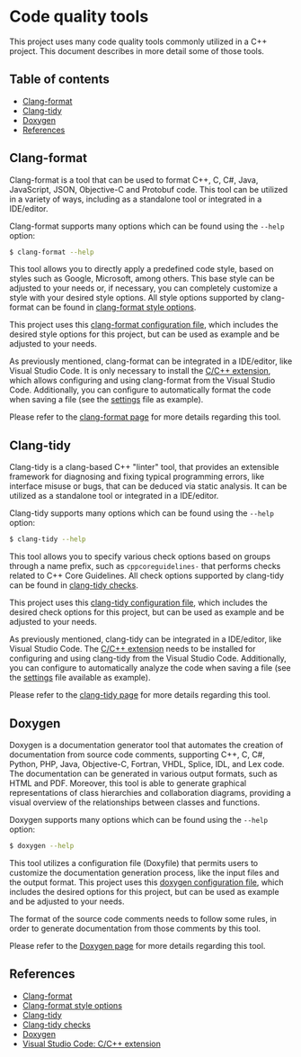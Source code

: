 # Code quality tools

This project uses many code quality tools commonly utilized in a C++ project. This document describes in more detail some of those tools.

## Table of contents

- [Clang-format](#clang-format)
- [Clang-tidy](#clang-tidy)
- [Doxygen](#doxygen)
- [References](#references)

## Clang-format

Clang-format is a tool that can be used to format C++, C, C#, Java, JavaScript, JSON, Objective-C and Protobuf code. This tool can be utilized in a variety of ways, including as a standalone tool or integrated in a IDE/editor.

Clang-format supports many options which can be found using the `--help` option:

```sh
$ clang-format --help
```

This tool allows you to directly apply a predefined code style, based on styles such as Google, Microsoft, among others. This base style can be adjusted to your needs or, if necessary, you can completely customize a style with your desired style options. All style options supported by clang-format can be found in [clang-format style options][ref-tool-clang-format-style-options].

This project uses this [clang-format configuration file](../.clang-format), which includes the desired style options for this project, but can be used as example and be adjusted to your needs.

As previously mentioned, clang-format can be integrated in a IDE/editor, like Visual Studio Code. It is only necessary to install the [C/C++ extension][ref-vscode-cpp-extension], which allows configuring and using clang-format from the Visual Studio Code. Additionally, you can configure to automatically format the code when saving a file (see the [settings](../.vscode/settings.json) file as example).

Please refer to the [clang-format page][ref-tool-clang-format] for more details regarding this tool.

## Clang-tidy

Clang-tidy is a clang-based C++ "linter" tool, that provides an extensible framework for diagnosing and fixing typical programming errors, like interface misuse or bugs, that can be deduced via static analysis. It can be utilized as a standalone tool or integrated in a IDE/editor.

Clang-tidy supports many options which can be found using the `--help` option:

```sh
$ clang-tidy --help
```

This tool allows you to specify various check options based on groups through a name prefix, such as `cppcoreguidelines-` that performs checks related to C++ Core Guidelines. All check options supported by clang-tidy can be found in [clang-tidy checks][ref-tool-clang-tidy-checks].

This project uses this [clang-tidy configuration file](../.clang-tidy), which includes the desired check options for this project, but can be used as example and be adjusted to your needs.

As previously mentioned, clang-tidy can be integrated in a IDE/editor, like Visual Studio Code. The [C/C++ extension][ref-vscode-cpp-extension] needs to be installed for configuring and using clang-tidy from the Visual Studio Code. Additionally, you can configure to automatically analyze the code when saving a file (see the [settings](../.vscode/settings.json) file available as example).

Please refer to the [clang-tidy page][ref-tool-clang-tidy] for more details regarding this tool.

## Doxygen

Doxygen is a documentation generator tool that automates the creation of documentation from source code comments, supporting C++, C, C#, Python, PHP, Java, Objective-C, Fortran, VHDL, Splice, IDL, and Lex code. The documentation can be generated in various output formats, such as HTML and PDF. Moreover, this tool is able to generate graphical representations of class hierarchies and collaboration diagrams, providing a visual overview of the relationships between classes and functions.

Doxygen supports many options which can be found using the `--help` option:

```sh
$ doxygen --help
```

This tool utilizes a configuration file (Doxyfile) that permits users to customize the documentation generation process, like the input files and the output format. This project uses this [doxygen configuration file](../doxygen/Doxyfile), which includes the desired options for this project, but can be used as example and be adjusted to your needs.

The format of the source code comments needs to follow some rules, in order to generate documentation from those comments by this tool.

Please refer to the [Doxygen page][ref-tool-doxygen] for more details regarding this tool.

## References

- [Clang-format][ref-tool-clang-format]
- [Clang-format style options][ref-tool-clang-format-style-options]
- [Clang-tidy][ref-tool-clang-tidy]
- [Clang-tidy checks][ref-tool-clang-tidy-checks]
- [Doxygen][ref-tool-doxygen]
- [Visual Studio Code: C/C++ extension][ref-vscode-cpp-extension]

[ref-tool-clang-format]: https://clang.llvm.org/docs/ClangFormat.html "Clang-format"
[ref-tool-clang-format-style-options]: https://clang.llvm.org/docs/ClangFormatStyleOptions.html "Clang-format style options"
[ref-tool-clang-tidy]: https://clang.llvm.org/extra/clang-tidy/ "Clang-tidy"
[ref-tool-clang-tidy-checks]: https://clang.llvm.org/extra/clang-tidy/checks/list.html "Clang-tidy checks"
[ref-tool-doxygen]: https://www.doxygen.nl/ "Doxygen"
[ref-vscode-cpp-extension]: https://marketplace.visualstudio.com/items?itemName=ms-vscode.cpptools "Visual Studio Code: C/C++ extension"
